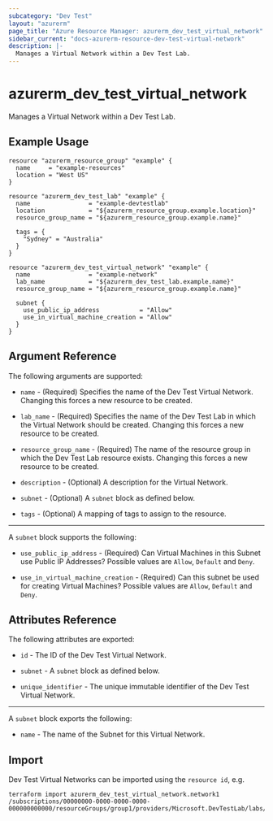 ```yaml
---
subcategory: "Dev Test"
layout: "azurerm"
page_title: "Azure Resource Manager: azurerm_dev_test_virtual_network"
sidebar_current: "docs-azurerm-resource-dev-test-virtual-network"
description: |-
  Manages a Virtual Network within a Dev Test Lab.
---
```


# azurerm_dev_test_virtual_network

Manages a Virtual Network within a Dev Test Lab.

## Example Usage

```hcl
resource "azurerm_resource_group" "example" {
  name     = "example-resources"
  location = "West US"
}

resource "azurerm_dev_test_lab" "example" {
  name                = "example-devtestlab"
  location            = "${azurerm_resource_group.example.location}"
  resource_group_name = "${azurerm_resource_group.example.name}"

  tags = {
    "Sydney" = "Australia"
  }
}

resource "azurerm_dev_test_virtual_network" "example" {
  name                = "example-network"
  lab_name            = "${azurerm_dev_test_lab.example.name}"
  resource_group_name = "${azurerm_resource_group.example.name}"

  subnet {
    use_public_ip_address           = "Allow"
    use_in_virtual_machine_creation = "Allow"
  }
}
```

## Argument Reference

The following arguments are supported:

* `name` - (Required) Specifies the name of the Dev Test Virtual Network. Changing this forces a new resource to be created.

* `lab_name` - (Required) Specifies the name of the Dev Test Lab in which the Virtual Network should be created. Changing this forces a new resource to be created.

* `resource_group_name` - (Required) The name of the resource group in which the Dev Test Lab resource exists. Changing this forces a new resource to be created.

* `description` - (Optional) A description for the Virtual Network.

* `subnet` - (Optional) A `subnet` block as defined below.

* `tags` - (Optional) A mapping of tags to assign to the resource.

---

A `subnet` block supports the following:

* `use_public_ip_address` - (Required) Can Virtual Machines in this Subnet use Public IP Addresses? Possible values are `Allow`, `Default` and `Deny`.

* `use_in_virtual_machine_creation` - (Required) Can this subnet be used for creating Virtual Machines? Possible values are `Allow`, `Default` and `Deny`.

## Attributes Reference

The following attributes are exported:

* `id` - The ID of the Dev Test Virtual Network.

* `subnet` - A `subnet` block as defined below.

* `unique_identifier` - The unique immutable identifier of the Dev Test Virtual Network.

---

A `subnet` block exports the following:

* `name` - The name of the Subnet for this Virtual Network.

## Import

Dev Test Virtual Networks can be imported using the `resource id`, e.g.

```shell
terraform import azurerm_dev_test_virtual_network.network1 /subscriptions/00000000-0000-0000-0000-000000000000/resourceGroups/group1/providers/Microsoft.DevTestLab/labs/lab1/virtualnetworks/network1
```
